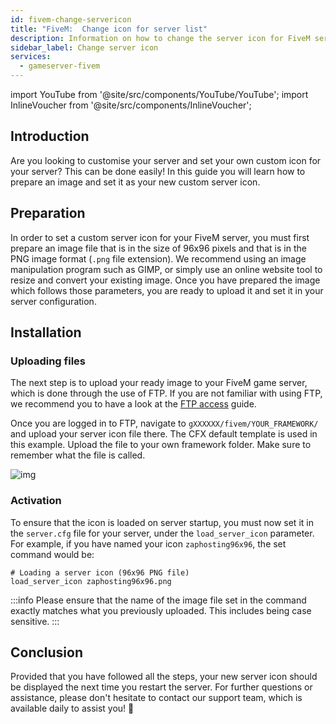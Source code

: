 ```yaml
---
id: fivem-change-servericon
title: "FiveM:  Change icon for server list"
description: Information on how to change the server icon for FiveM servers from ZAP-Hosting - ZAP-Hosting.com documentation
sidebar_label: Change server icon
services:
  - gameserver-fivem
---
```


import YouTube from '@site/src/components/YouTube/YouTube';
import InlineVoucher from '@site/src/components/InlineVoucher';

## Introduction
Are you looking to customise your server and set your own custom icon for your server? This can be done easily! In this guide you will learn how to prepare an image and set it as your new custom server icon.

<InlineVoucher />

## Preparation
In order to set a custom server icon for your FiveM server, you must first prepare an image file that is in the size of 96x96 pixels and that is in the PNG image format (`.png` file extension). We recommend using an image manipulation program such as GIMP, or simply use an online website tool to resize and convert your existing image. Once you have prepared the image which follows those parameters, you are ready to upload it and set it in your server configuration.


## Installation

### Uploading files

The next step is to upload your ready image to your FiveM game server, which is done through the use of FTP. If you are not familiar with using FTP, we recommend you to have a look at the [FTP access](gameserver-ftpaccess.md) guide.

Once you are logged in to FTP, navigate to `gXXXXXX/fivem/YOUR_FRAMEWORK/` and upload your server icon file there. The CFX default template is used in this example. Upload the file to your own framework folder. Make sure to remember what the file is called.

![img](https://screensaver01.zap-hosting.com/index.php/s/BffobqB7CmdK2Wb/download)



### Activation

To ensure that the icon is loaded on server startup, you must now set it in the `server.cfg` file for your server, under the `load_server_icon` parameter. For example, if you have named your icon `zaphosting96x96`, the set command would be: 

```
# Loading a server icon (96x96 PNG file)
load_server_icon zaphosting96x96.png
```

:::info
Please ensure that the name of the image file set in the command exactly matches what you previously uploaded. This includes being case sensitive.
:::



## Conclusion

Provided that you have followed all the steps, your new server icon should be displayed the next time you restart the server. For further questions or assistance, please don't hesitate to contact our support team, which is available daily to assist you! 🙂
